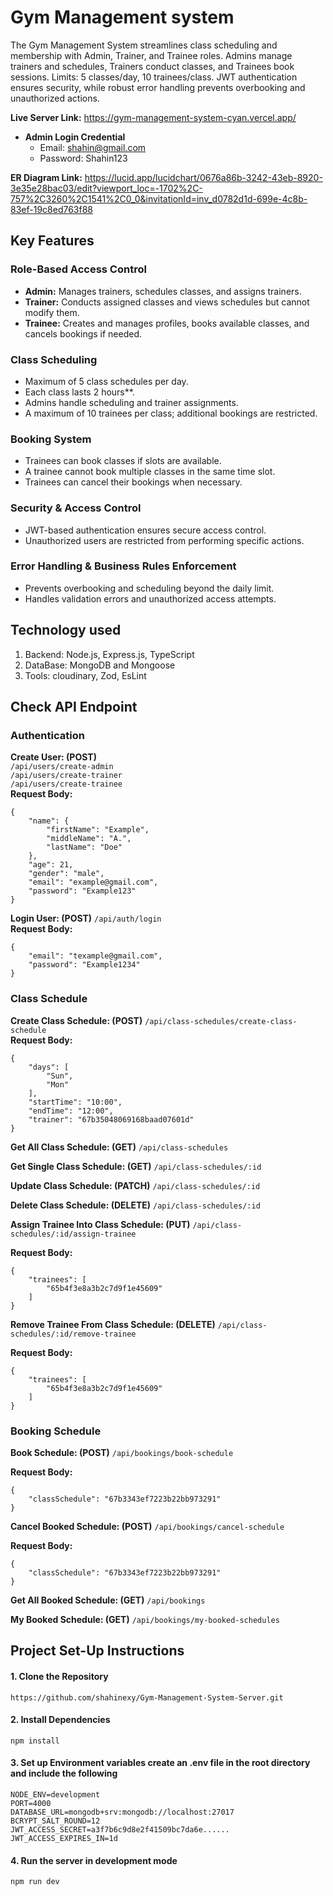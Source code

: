 # Gym Management system
The Gym Management System streamlines class scheduling and membership with Admin, Trainer, and Trainee roles. Admins manage trainers and schedules, Trainers conduct classes, and Trainees book sessions. Limits: 5 classes/day, 10 trainees/class. JWT authentication ensures security, while robust error handling prevents overbooking and unauthorized actions.

**Live Server Link:** https://gym-management-system-cyan.vercel.app/

- **Admin Login Credential** 
  - Email: shahin@gmail.com 
  - Password: Shahin123
  
**ER Diagram Link:** https://lucid.app/lucidchart/0676a86b-3242-43eb-8920-3e35e28bac03/edit?viewport_loc=-1702%2C-757%2C3260%2C1541%2C0_0&invitationId=inv_d0782d1d-699e-4c8b-83ef-19c8ed763f88


## Key Features

### Role-Based Access Control  
- **Admin:** Manages trainers, schedules classes, and assigns trainers.  
- **Trainer:** Conducts assigned classes and views schedules but cannot modify them.  
- **Trainee:** Creates and manages profiles, books available classes, and cancels bookings if needed.  

### Class Scheduling  
- Maximum of 5 class schedules per day.  
- Each class lasts 2 hours**.  
- Admins handle scheduling and trainer assignments.  
- A maximum of 10 trainees per class; additional bookings are restricted.  

### Booking System  
- Trainees can book classes if slots are available.  
- A trainee cannot book multiple classes in the same time slot.  
- Trainees can cancel their bookings when necessary.  

### Security & Access Control  
- JWT-based authentication ensures secure access control.  
- Unauthorized users are restricted from performing specific actions.  

### Error Handling & Business Rules Enforcement  
- Prevents overbooking and scheduling beyond the daily limit.  
- Handles validation errors and unauthorized access attempts.  

## Technology used

1.  Backend: Node.js, Express.js, TypeScript
2.  DataBase: MongoDB and Mongoose
3.  Tools: cloudinary, Zod, EsLint

## Check API Endpoint

### Authentication

**Create User: (POST)** <br>
`/api/users/create-admin` <br>
`/api/users/create-trainer` <br>
`/api/users/create-trainee` <br>
**Request Body:**

```
{
    "name": {
        "firstName": "Example",
        "middleName": "A.",
        "lastName": "Doe"
    },
    "age": 21,
    "gender": "male",
    "email": "example@gmail.com",
    "password": "Example123"
}
```

**Login User: (POST)**
`/api/auth/login` <br>
**Request Body:**

```
{
    "email": "texample@gmail.com",
    "password": "Example1234"
}
```
### Class Schedule

**Create Class Schedule: (POST)**
`/api/class-schedules/create-class-schedule` <br>
**Request Body:**

```
{
    "days": [
        "Sun",
        "Mon"
    ],
    "startTime": "10:00",
    "endTime": "12:00",
    "trainer": "67b35048069168baad07601d"
}
```

**Get All Class Schedule: (GET)**
`/api/class-schedules` <br>

**Get Single Class Schedule: (GET)**
`/api/class-schedules/:id` <br>

**Update Class Schedule: (PATCH)**
`/api/class-schedules/:id` <br>

**Delete Class Schedule: (DELETE)**
`/api/class-schedules/:id` <br>

**Assign Trainee Into Class Schedule: (PUT)**
`/api/class-schedules/:id/assign-trainee` <br>

**Request Body:**

```
{
    "trainees": [
        "65b4f3e8a3b2c7d9f1e45609"
    ]
}
```

**Remove Trainee From Class Schedule: (DELETE)**
`/api/class-schedules/:id/remove-trainee` <br>

**Request Body:**

```
{
    "trainees": [
        "65b4f3e8a3b2c7d9f1e45609"
    ]
}
```

### Booking Schedule

**Book Schedule: (POST)**
`/api/bookings/book-schedule` <br>

**Request Body:**

```
{
    "classSchedule": "67b3343ef7223b22bb973291"
}
```

**Cancel Booked Schedule: (POST)**
`/api/bookings/cancel-schedule` <br>

**Request Body:**

```
{
    "classSchedule": "67b3343ef7223b22bb973291"
}
```

**Get All Booked Schedule: (GET)**
`/api/bookings` <br>

**My Booked Schedule: (GET)**
`/api/bookings/my-booked-schedules` <br>

## Project Set-Up Instructions

#### 1. Clone the Repository

```
https://github.com/shahinexy/Gym-Management-System-Server.git
```

#### 2. Install Dependencies

```
npm install
```

#### 3. Set up Environment variables create an .env file in the root directory and include the following

```
NODE_ENV=development
PORT=4000
DATABASE_URL=mongodb+srv:mongodb://localhost:27017
BCRYPT_SALT_ROUND=12
JWT_ACCESS_SECRET=a3f7b6c9d8e2f41509bc7da6e......
JWT_ACCESS_EXPIRES_IN=1d
```

#### 4. Run the server in development mode

```
npm run dev
```